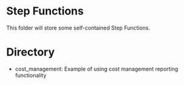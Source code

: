 # Step Functions

This folder will store some self-contained Step Functions.

# Directory

* cost_management: Example of using cost management reporting functionality
